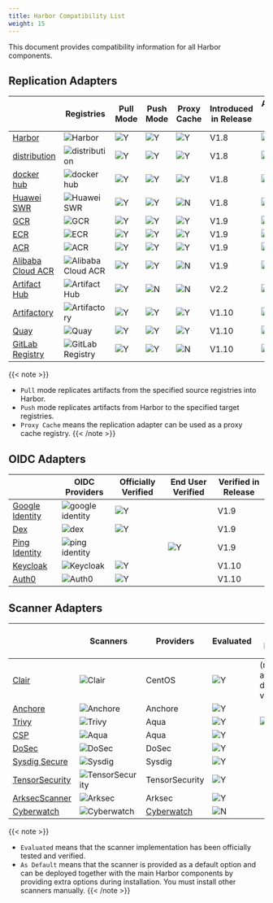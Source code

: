 ```yaml
---
title: Harbor Compatibility List
weight: 15
---
```


This document provides compatibility information for all Harbor components.

## Replication Adapters

|                                                                                 | Registries                                                       | Pull Mode | Push Mode | Proxy Cache | Introduced in Release | Automated Pipeline Covered |
|---------------------------------------------------------------------------------|------------------------------------------------------------------|-----------|-----------|-----------------------|-----------------------|---------------------------|
| [Harbor](https://goharbor.io/)                                                  | ![Harbor](../../img/replication-adapters/harbor-logo.png)        |![Y](../../img/replication-adapters/right.png)|![Y](../../img/replication-adapters/right.png)|![Y](../../img/replication-adapters/right.png)| V1.8 | ![Y](../../img/replication-adapters/right.png) |
| [distribution](https://github.com/docker/distribution)                          | ![distribution](../../img/replication-adapters/distribution.png) |![Y](../../img/replication-adapters/right.png)|![Y](../../img/replication-adapters/right.png)|![Y](../../img/replication-adapters/right.png)| V1.8 | ![Y](../../img/replication-adapters/right.png) |
| [docker hub](https://hub.docker.com/)                                           | ![docker hub](../../img/replication-adapters/docker-hub.png)     |![Y](../../img/replication-adapters/right.png)|![Y](../../img/replication-adapters/right.png)|![Y](../../img/replication-adapters/right.png)| V1.8 | ![Y](../../img/replication-adapters/right.png) |
| [Huawei SWR](https://www.huaweicloud.com/en-us/product/swr.html)                | ![Huawei SWR](../../img/replication-adapters/hw.png)             |![Y](../../img/replication-adapters/right.png)|![Y](../../img/replication-adapters/right.png)| ![N](../../img/replication-adapters/no.png) |V1.8 | ![N](../../img/replication-adapters/no.png) |
| [GCR](https://cloud.google.com/container-registry/)                             | ![GCR](../../img/replication-adapters/gcr.png)                   |![Y](../../img/replication-adapters/right.png)|![Y](../../img/replication-adapters/right.png)| ![Y](../../img/replication-adapters/right.png)|V1.9 | ![Y](../../img/replication-adapters/right.png) |
| [ECR](https://aws.amazon.com/ecr/)                                              | ![ECR](../../img/replication-adapters/ecr.png)                   |![Y](../../img/replication-adapters/right.png)|![Y](../../img/replication-adapters/right.png)|![Y](../../img/replication-adapters/right.png)| V1.9 | ![Y](../../img/replication-adapters/right.png) |
| [ACR](https://azure.microsoft.com/en-us/services/container-registry/)           | ![ACR](../../img/replication-adapters/acr.png)                   |![Y](../../img/replication-adapters/right.png)|![Y](../../img/replication-adapters/right.png)|![Y](../../img/replication-adapters/right.png)| V1.9 | ![N](../../img/replication-adapters/no.png) |
| [Alibaba Cloud ACR](https://www.alibabacloud.com/product/container-registry)    | ![Alibaba Cloud ACR](../../img/replication-adapters/ali-cr.png)  |![Y](../../img/replication-adapters/right.png)|![Y](../../img/replication-adapters/right.png)| ![N](../../img/replication-adapters/no.png) | V1.9 | ![N](../../img/replication-adapters/no.png) |
| [Artifact Hub](https://artifacthub.io/)                                         | ![Artifact Hub](../../img/replication-adapters/artifacthub.png)  |![Y](../../img/replication-adapters/right.png)| ![N](../../img/replication-adapters/no.png) |![N](../../img/replication-adapters/no.png) | V2.2 | ![N](../../img/replication-adapters/no.png) |
| [Artifactory](https://jfrog.com/artifactory/)                                   | ![Artifactory](../../img/replication-adapters/artifactory.png)   |![Y](../../img/replication-adapters/right.png)| ![Y](../../img/replication-adapters/right.png) |![Y](../../img/replication-adapters/right.png)| V1.10 | ![N](../../img/replication-adapters/no.png) |
| [Quay](https://github.com/quay/quay)                                            | ![Quay](../../img/replication-adapters/quay.png)                 |![Y](../../img/replication-adapters/right.png)| ![Y](../../img/replication-adapters/right.png) | ![Y](../../img/replication-adapters/right.png)|V1.10 | ![N](../../img/replication-adapters/no.png) |
| [GitLab Registry](https://docs.gitlab.com/ee/user/packages/container_registry/) | ![GitLab Registry](../../img/replication-adapters/gitlab.png)    |![Y](../../img/replication-adapters/right.png)| ![Y](../../img/replication-adapters/right.png) | ![N](../../img/replication-adapters/no.png) | V1.10 | ![N](../../img/replication-adapters/no.png) |

{{< note >}}
* `Pull` mode replicates artifacts from the specified source registries into Harbor.
* `Push` mode replicates artifacts from Harbor to the specified target registries.
* `Proxy Cache` means the replication adapter can be used as a proxy cache registry.
{{< /note >}}

## OIDC Adapters

|   |  OIDC Providers | Officially Verified | End User Verified   | Verified in Release |
|---|-----------------|---------------------|---------------------|-----------------------|
| [Google Identity](https://developers.google.com/identity/protocols/OpenIDConnect) | ![google identity](../../img/OIDC/google-identity.png)| ![Y](../../img/replication-adapters/right.png) |  |V1.9|
| [Dex](https://github.com/dexidp/dex) | ![dex](../../img/OIDC/dex.png) | ![Y](../../img/replication-adapters/right.png)| | V1.9 |
| [Ping Identity](https://www.pingidentity.com) | ![ping identity](../../img/OIDC/ping.png) | | ![Y](../../img/replication-adapters/right.png)| V1.9 |
| [Keycloak](https://www.keycloak.org/) | ![Keycloak](../../img/OIDC/keycloak.png) | ![Y](../../img/replication-adapters/right.png) | | V1.10 |
| [Auth0](https://auth0.com/) | ![Auth0](../../img/OIDC/auth0.png) | ![Y](../../img/replication-adapters/right.png) | | V1.10 |

## Scanner Adapters

|   | Scanners | Providers | Evaluated | As Default | Onboard in Release |
|---|----------|-----------|-----------|------------|--------------------|
| [Clair](https://github.com/goharbor/harbor-scanner-clair)    |![Clair](../../img/scanners/clair.png)| CentOS    |![Y](../../img/replication-adapters/right.png)| (removed as default in v2.2)| v1.10 |
| [Anchore](https://github.com/anchore/harbor-scanner-adapter) |![Anchore](../../img/scanners/anchore.png)   | Anchore    |![Y](../../img/replication-adapters/right.png)|  | v1.10 |
| [Trivy](https://github.com/aquasecurity/harbor-scanner-trivy)|![Trivy](../../img/scanners/trivy.png)| Aqua    |![Y](../../img/replication-adapters/right.png)| ![Y](../../img/replication-adapters/right.png) | v1.10 |
| [CSP](https://github.com/aquasecurity/harbor-scanner-aqua)   |![Aqua](../../img/scanners/aqua.png)| Aqua    | ![Y](../../img/replication-adapters/right.png) |  | v1.10 |
| [DoSec](https://github.com/dosec-cn/harbor-scanner/blob/master/README_en.md)|![DoSec](../../img/scanners/dosec.png)    | DoSec    | ![Y](../../img/replication-adapters/right.png) |  | v1.10 |
| [Sysdig Secure](https://github.com/sysdiglabs/harbor-scanner-sysdig-secure) |![Sysdig](../../img/scanners/sysdig.png) | Sysdig  | ![Y](../../img/replication-adapters/right.png) |  | v2.1.0 |
| [TensorSecurity](https://github.com/tensorsecurity/harbor-scanner) |![TensorSecurity](../../img/scanners/tensorsecurity.png) | TensorSecurity | ![Y](../../img/replication-adapters/right.png) |  | v2.2.0 |
| [ArksecScanner](https://github.com/arksec-cn)    |![Arksec](../../img/scanners/arksec.png)| Arksec    |![Y](../../img/replication-adapters/right.png)| | v2.4.0 |
| [Cyberwatch](https://github.com/Cyberwatch)    |![Cyberwatch](../../img/scanners/cyberwatch.png)| [Cyberwatch](https://cyberwatch.fr/integrate-with-harbor-scans)    |![N](../../img/replication-adapters/no.png)|  | v2.8.0 |


{{< note >}}
* `Evaluated` means that the scanner implementation has been officially tested and verified.
* `As Default` means that the scanner is provided as a default option and can be deployed together with the main Harbor components by providing extra options during installation. You must install other scanners manually.
{{< /note >}}
